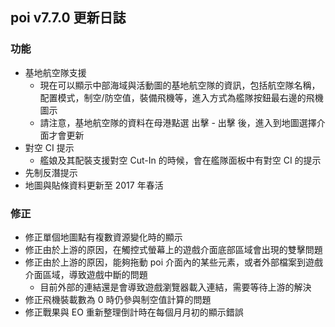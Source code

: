 ## poi v7.7.0 更新日誌
### 功能
- 基地航空隊支援
  - 現在可以顯示中部海域與活動圖的基地航空隊的資訊，包括航空隊名稱，配置模式，制空/防空值，裝備飛機等，進入方式為艦隊按鈕最右邊的飛機圖示
  - 請注意，基地航空隊的資料在母港點選 出擊 - 出擊 後，進入到地圖選擇介面才會更新
- 對空 CI 提示
  - 艦娘及其配裝支援對空 Cut-In 的時候，會在艦隊面板中有對空 CI 的提示
- 先制反潛提示
- 地圖與貼條資料更新至 2017 年春活

### 修正
- 修正單個地圖點有複數資源變化時的顯示
- 修正由於上游的原因，在觸控式螢幕上的遊戲介面底部區域會出現的雙擊問題
- 修正由於上游的原因，能夠拖動 poi 介面內的某些元素，或者外部檔案到遊戲介面區域，導致遊戲中斷的問題
  - 目前外部的連結還是會導致遊戲瀏覽器載入連結，需要等待上游的解決
- 修正飛機裝載數為 0 時仍參與制空值計算的問題
- 修正戰果與 EO 重新整理倒計時在每個月月初的顯示錯誤
